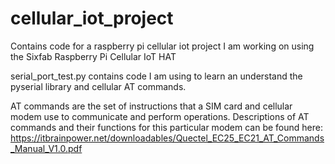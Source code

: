 # cellular_iot_project

Contains code for a raspberry pi cellular iot project I am working on
using the Sixfab Raspberry Pi Cellular IoT HAT 

serial_port_test.py contains code I am using to learn an understand the pyserial
library and cellular AT commands.

AT commands are the set of instructions that a SIM card and cellular modem use 
to communicate and perform operations.  Descriptions of AT commands and their
functions for this particular modem can be found here:
https://itbrainpower.net/downloadables/Quectel_EC25_EC21_AT_Commands_Manual_V1.0.pdf
